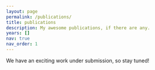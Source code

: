 ```yaml
---
layout: page
permalink: /publications/
title: publications
description: My awesome publications, if there are any.
years: []
nav: true
nav_order: 1
---
```

<!-- _pages/publications.md -->
We have an exciting work under submission, so stay tuned!
